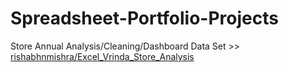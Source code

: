 # Spreadsheet-Portfolio-Projects

Store Annual Analysis/Cleaning/Dashboard Data Set >> [rishabhnmishra/Excel_Vrinda_Store_Analysis](https://github.com/rishabhnmishra/Excel_Vrinda_Store_Analysis/blob/main/Vrinda%20Store%20Data%20Analysis.xlsx)
